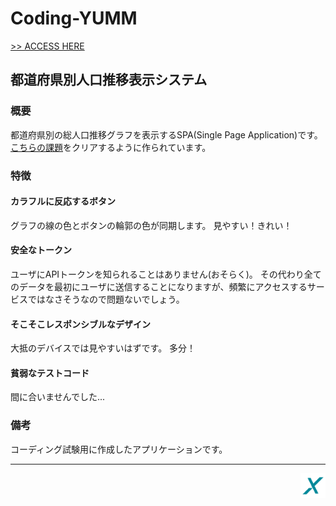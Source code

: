 # Coding-YUMM

[>> ACCESS HERE](https://coding-yumm.vercel.app/)

## 都道府県別人口推移表示システム

### 概要

都道府県別の総人口推移グラフを表示するSPA(Single Page Application)です。
[こちらの課題](https://yumemi.notion.site/0e9ef27b55704d7882aab55cc86c999d)をクリアするように作られています。

### 特徴

#### カラフルに反応するボタン

グラフの線の色とボタンの輪郭の色が同期します。
見やすい！きれい！

#### 安全なトークン

ユーザにAPIトークンを知られることはありません(おそらく)。
その代わり全てのデータを最初にユーザに送信することになりますが、頻繁にアクセスするサービスではなさそうなので問題ないでしょう。

#### そこそこレスポンシブルなデザイン

大抵のデバイスでは見やすいはずです。
多分！

#### 貧弱なテストコード

間に合いませんでした...

### 備考

コーディング試験用に作成したアプリケーションです。

---

<div align="right">
<a href="https://www.xeramiya.net">
<img src="https://raw.githubusercontent.com/xeramiya/xeramiya/main/assets/xeramiya.svg" width=8% alt="Xeramiya Logo" />
</a>
</div>
